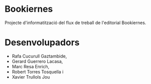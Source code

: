 # Bookiernes
Projecte d'informatització del flux de treball de l'editorial Bookiernes.

# Desenvolupadors
- Rafa Cucurull Gaztambide, 
- Gerard Guerrero Lacasa, 
- Marc Resa Enrich, 
- Robert Torres Tosquella i 
- Xavier Trullols Jou
